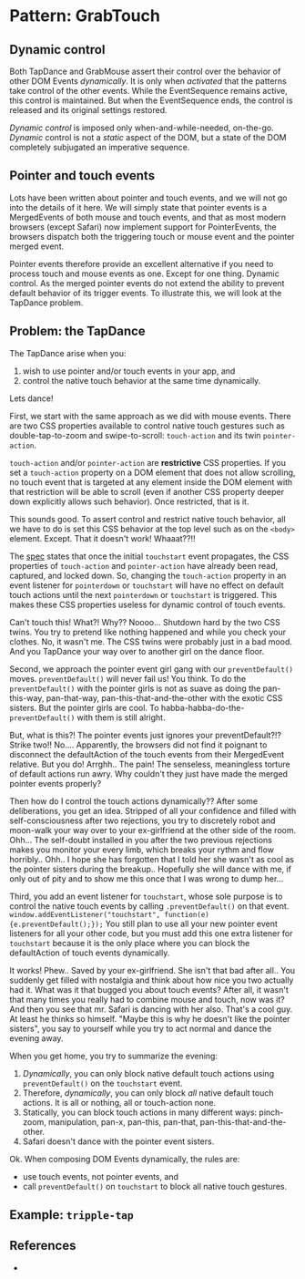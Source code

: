 # Pattern: GrabTouch

## Dynamic control

Both TapDance and GrabMouse assert their control over the behavior of other DOM Events *dynamically*.
It is only when *activated* that the patterns take control of the other events.
While the EventSequence remains active, this control is maintained. 
But when the EventSequence ends, the control is released and its original settings restored.

*Dynamic control* is imposed only when-and-while-needed, on-the-go.
*Dynamic* control is not a *static* aspect of the DOM, but 
a state of the DOM completely subjugated an imperative sequence.

## Pointer and touch events

Lots have been written about pointer and touch events, and we will not go into the details of it here.
We will simply state that pointer events is a MergedEvents of both mouse and touch events, and 
that as most modern browsers (except Safari) now implement support for PointerEvents, the browsers
dispatch both the triggering touch or mouse event and the pointer merged event.

Pointer events therefore provide an excellent alternative if you need to process touch and mouse events
as one. Except for one thing. Dynamic control. As the merged pointer events do not extend the
ability to prevent default behavior of its trigger events. To illustrate this, we will look at the 
TapDance problem.

## Problem: the TapDance

The TapDance arise when you:
1. wish to use pointer and/or touch events in your app, and
2. control the native touch behavior at the same time dynamically.

Lets dance!

First, we start with the same approach as we did with mouse events. 
There are two CSS properties available to control native touch gestures such as 
double-tap-to-zoom and swipe-to-scroll: `touch-action` and its twin `pointer-action`. 

`touch-action` and/or `pointer-action` are **restrictive** CSS properties. 
If you set a `touch-action` property on a DOM element that does not allow scrolling, 
no touch event that is targeted at any element inside the DOM element with that restriction 
will be able to scroll (even if another CSS property deeper down explicitly allows such behavior). 
Once restricted, that is it.
 
This sounds good. To assert control and restrict native touch behavior, all we have to do is set this 
CSS behavior at the top level such as on the `<body>` element. Except. That it doesn't work! Whaaat??!!   

<script async src="//jsfiddle.net/orstavik/nheLpx3y/29/embed/result,html/"></script>

The [spec]() states that once the initial `touchstart` event propagates, the CSS properties of
`touch-action` and `pointer-action` have already been read, captured, and locked down. So,
changing the `touch-action` property in an event listener for `pointerdown` or `touchstart` will have
no effect on default touch actions until the next `pointerdown` or `touchstart` is triggered.
This makes these CSS properties useless for dynamic control of touch events. 

Can't touch this! What?! Why?? Noooo... Shutdown hard by the two CSS twins. 
You try to pretend like nothing happened and while you check your clothes.
No, it wasn't me. The CSS twins were probably just in a bad mood. 
And you TapDance your way over to another girl on the dance floor.

Second, we approach the pointer event girl gang with our `preventDefault()` moves. 
`preventDefault()` will never fail us! You think.
To do the `preventDefault()` with the pointer girls is not as suave as doing the 
pan-this-way, pan-that-way, pan-this-that-and-the-other with the exotic CSS sisters.
But the pointer girls are cool. To habba-habba-do-the-`preventDefault()` with them is still alright.

<script async src="//jsfiddle.net/orstavik/L0fr2nuh/5/embed/result,html/"></script>

But, what is this?! The pointer events just ignores your preventDefault?!? Strike two!! No....
Apparently, the browsers did not find it poignant to disconnect the defaultAction of the touch events
from their MergedEvent relative. But you do! Arrghh.. The pain! The senseless, meaningless torture of 
default actions run awry. Why couldn't they just have made the merged pointer events properly? 

Then how do I control the touch actions dynamically??
After some deliberations, you get an idea. 
Stripped of all your confidence and filled with self-consciousness after two rejections, 
you try to discretely robot and moon-walk your way over to your ex-girlfriend at the other side 
of the room. Ohh... The self-doubt installed in you after the two previous rejections makes you
monitor your every limb, which breaks your rythm and flow horribly.. Ohh.. I hope she has forgotten 
that I told her she wasn't as cool as the pointer sisters during the breakup.. 
Hopefully she will dance with me, if only out of pity and to show me this once that I was wrong to 
dump her...

Third, you add an event listener for `touchstart`, whose sole purpose is to control the native touch
events by calling `.preventDefault()` on that event. 
`window.addEventListener("touchstart", function(e){e.preventDefault();});`
You still plan to use all your new pointer event listeners for all your other code, but 
you must add this one extra listener for `touchstart` because it is the only place where you can 
block the defaultAction of touch events dynamically.

<script async src="//jsfiddle.net/orstavik/46vhLstn/3/embed/result,html/"></script>

It works! Phew.. Saved by your ex-girlfriend. She isn't that bad after all.. 
You suddenly get filled with nostalgia and think about how nice you two actually had it.
What was it that bugged you about touch events? After all, it wasn't that many times you really
had to combine mouse and touch, now was it? 
And then you see that mr. Safari is dancing with her also. That's a cool guy. At least he thinks so
himself. "Maybe this is why he doesn't like the pointer sisters", you say to yourself 
while you try to act normal and dance the evening away. 
                                                             
When you get home, you try to summarize the evening:
1. *Dynamically*, you can only block native default touch actions using `preventDefault()` on
   the `touchstart` event. 
2. Therefore, *dynamically*, you can only block *all* native default touch actions. 
   It is all or nothing, all or touch-action none. 
3. Statically, you can block touch actions in many different ways:
   pinch-zoom, manipulation, pan-x, pan-this, pan-that, pan-this-that-and-the-other.
4. Safari doesn't dance with the pointer event sisters.

Ok. When composing DOM Events dynamically, the rules are:
 * use touch events, not pointer events, and
 * call `preventDefault()` on `touchstart` to block all native touch gestures.

## Example: `tripple-tap`

<script src="https://cdn.jsdelivr.net/npm/joievents@1.0.0/src/webcomps/PrettyPrinter.js"></script>
<pretty-printer href="https://raw.githubusercontent.com/orstavik/JoiEvents/master/src/gestures/trippleTap.js"></pretty-printer>

## References

 * 